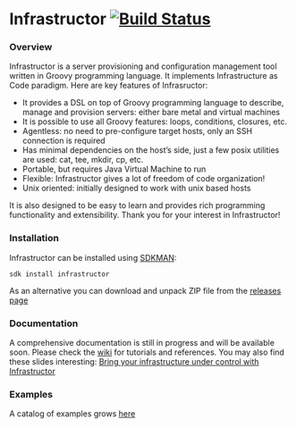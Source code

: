 # Infrastructor [![Build Status](https://travis-ci.org/infrastructor/infrastructor.svg?branch=master)](https://travis-ci.org/infrastructor/infrastructor)
### Overview
Infrastructor is a server provisioning and configuration management tool written in Groovy programming language. It implements Infrastructure as Code paradigm. Here are key features of Infrasructor:
* It provides a DSL on top of Groovy programming language to describe, manage and provision servers: either bare metal and virtual machines
* It is possible to use all Groovy features: loops, conditions, closures, etc.
* Agentless: no need to pre-configure target hosts, only an SSH connection is required
* Has minimal dependencies on the host’s side, just a few posix utilities are used: cat, tee, mkdir, cp, etc.
* Portable, but requires Java Virtual Machine to run
* Flexible: Infrastructor gives a lot of freedom of code organization!
* Unix oriented: initially designed to work with unix based hosts

It is also designed to be easy to learn and provides rich programming functionality and extensibility. Thank you for your interest in Infrastructor! 
### Installation
Infrastructor can be installed using [SDKMAN](https://sdkman.io):
```
sdk install infrastructor
```
As an alternative you can download and unpack ZIP file from the [releases page](https://github.com/infrastructor/infrastructor/releases)

### Documentation
A comprehensive documentation is still in progress and will be available soon.
Please check the [wiki](https://github.com/infrastructor/infrastructor/wiki) for tutorials and references.
You may also find these slides interesting: [Bring your infrastructure under control with Infrastructor](https://www.slideshare.net/nirro/bring-you-infrastructure-under-control-at-gr8conf-europe-2018)
### Examples
A catalog of examples grows [here](https://github.com/infrastructor/examples) 
